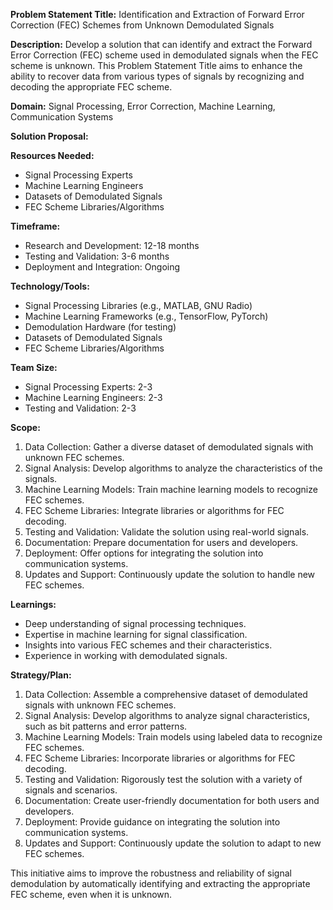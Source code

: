 **Problem Statement Title:** Identification and Extraction of Forward Error Correction (FEC) Schemes from Unknown Demodulated Signals

**Description:** Develop a solution that can identify and extract the Forward Error Correction (FEC) scheme used in demodulated signals when the FEC scheme is unknown. This Problem Statement Title aims to enhance the ability to recover data from various types of signals by recognizing and decoding the appropriate FEC scheme.

**Domain:** Signal Processing, Error Correction, Machine Learning, Communication Systems

**Solution Proposal:**

**Resources Needed:**
- Signal Processing Experts
- Machine Learning Engineers
- Datasets of Demodulated Signals
- FEC Scheme Libraries/Algorithms

**Timeframe:**
- Research and Development: 12-18 months
- Testing and Validation: 3-6 months
- Deployment and Integration: Ongoing

**Technology/Tools:**
- Signal Processing Libraries (e.g., MATLAB, GNU Radio)
- Machine Learning Frameworks (e.g., TensorFlow, PyTorch)
- Demodulation Hardware (for testing)
- Datasets of Demodulated Signals
- FEC Scheme Libraries/Algorithms

**Team Size:**
- Signal Processing Experts: 2-3
- Machine Learning Engineers: 2-3
- Testing and Validation: 2-3

**Scope:**
1. Data Collection: Gather a diverse dataset of demodulated signals with unknown FEC schemes.
2. Signal Analysis: Develop algorithms to analyze the characteristics of the signals.
3. Machine Learning Models: Train machine learning models to recognize FEC schemes.
4. FEC Scheme Libraries: Integrate libraries or algorithms for FEC decoding.
5. Testing and Validation: Validate the solution using real-world signals.
6. Documentation: Prepare documentation for users and developers.
7. Deployment: Offer options for integrating the solution into communication systems.
8. Updates and Support: Continuously update the solution to handle new FEC schemes.

**Learnings:**
- Deep understanding of signal processing techniques.
- Expertise in machine learning for signal classification.
- Insights into various FEC schemes and their characteristics.
- Experience in working with demodulated signals.

**Strategy/Plan:**
1. Data Collection: Assemble a comprehensive dataset of demodulated signals with unknown FEC schemes.
2. Signal Analysis: Develop algorithms to analyze signal characteristics, such as bit patterns and error patterns.
3. Machine Learning Models: Train models using labeled data to recognize FEC schemes.
4. FEC Scheme Libraries: Incorporate libraries or algorithms for FEC decoding.
5. Testing and Validation: Rigorously test the solution with a variety of signals and scenarios.
6. Documentation: Create user-friendly documentation for both users and developers.
7. Deployment: Provide guidance on integrating the solution into communication systems.
8. Updates and Support: Continuously update the solution to adapt to new FEC schemes.

This initiative aims to improve the robustness and reliability of signal demodulation by automatically identifying and extracting the appropriate FEC scheme, even when it is unknown.